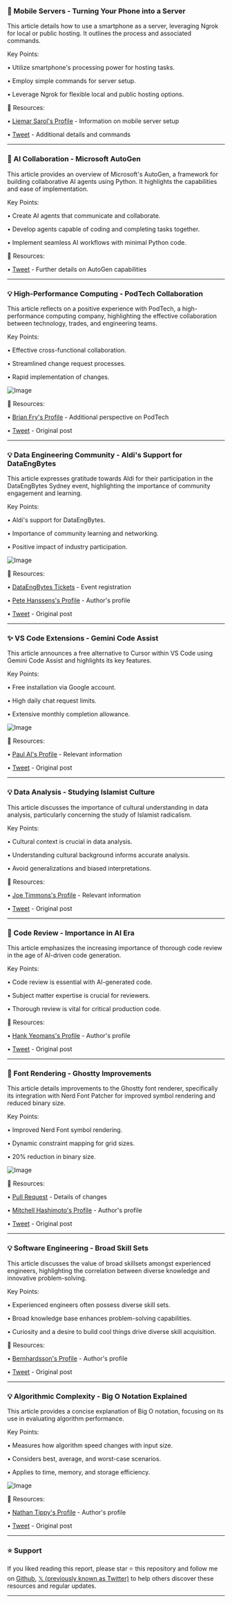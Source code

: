 ### 🤖 Mobile Servers -  Turning Your Phone into a Server

This article details how to use a smartphone as a server, leveraging Ngrok for local or public hosting.  It outlines the process and associated commands.

Key Points:

•  Utilize smartphone's processing power for hosting tasks.


•  Employ simple commands for server setup.


•  Leverage Ngrok for flexible local and public hosting options.


🔗 Resources:

• [Liemar Sarol's Profile](https://x.com/prod42net) -  Information on mobile server setup


• [Tweet](https://x.com/prod42net/status/1941750438669201548) - Additional details and commands



---

### 🤖 AI Collaboration - Microsoft AutoGen

This article provides an overview of Microsoft's AutoGen, a framework for building collaborative AI agents using Python.  It highlights the capabilities and ease of implementation.

Key Points:

•  Create AI agents that communicate and collaborate.


•  Develop agents capable of coding and completing tasks together.


•  Implement seamless AI workflows with minimal Python code.



🔗 Resources:

• [Tweet](https://x.com/prod42net/status/1941749014078091737) - Further details on AutoGen capabilities


---

### 💡 High-Performance Computing - PodTech Collaboration

This article reflects on a positive experience with PodTech, a high-performance computing company, highlighting the effective collaboration between technology, trades, and engineering teams.

Key Points:

• Effective cross-functional collaboration.


• Streamlined change request processes.


•  Rapid implementation of changes.


![Image](https://pbs.twimg.com/media/GvJJpExXoAI9Mj3?format=jpg&name=small)

🔗 Resources:

• [Brian Fry's Profile](https://x.com/brianfry01) - Additional perspective on PodTech


• [Tweet](https://x.com/brianfry01/status/1941695367155765463) - Original post


---

### 💡 Data Engineering Community - Aldi's Support for DataEngBytes

This article expresses gratitude towards Aldi for their participation in the DataEngBytes Sydney event, highlighting the importance of community engagement and learning.

Key Points:

•  Aldi's support for DataEngBytes.


• Importance of community learning and networking.


• Positive impact of industry participation.

![Image](https://pbs.twimg.com/tweet_video_thumb/GvJICKMXkAAgSS-.jpg)

🔗 Resources:

• [DataEngBytes Tickets](https://dataengbytes.com/tickets) - Event registration


• [Pete Hanssens's Profile](https://x.com/petehanssens) - Author's profile


• [Tweet](https://x.com/petehanssens/status/1941693625915605307) - Original post


---

### ✨ VS Code Extensions - Gemini Code Assist

This article announces a free alternative to Cursor within VS Code using Gemini Code Assist and highlights its key features.

Key Points:

• Free installation via Google account.


•  High daily chat request limits.


•  Extensive monthly completion allowance.


![Image](https://pbs.twimg.com/amplify_video_thumb/1941612575763894272/img/zJa7bcR5RFrty4jW.jpg)

🔗 Resources:

• [Paul AI's Profile](https://x.com/itsPaulAi) -  Relevant information


• [Tweet](https://x.com/itsPaulAi/status/1941612857935942016) - Original post



---

### 💡 Data Analysis - Studying Islamist Culture

This article discusses the importance of cultural understanding in data analysis, particularly concerning the study of Islamist radicalism.

Key Points:


•  Cultural context is crucial in data analysis.


•  Understanding cultural background informs accurate analysis.


•  Avoid generalizations and biased interpretations.


🔗 Resources:


• [Joe Timmons's Profile](https://x.com/joetimmons79) -  Relevant information


• [Tweet](https://x.com/JTLonsdale/status/1941598649408159939) - Original post


---

### 🤖 Code Review - Importance in AI Era

This article emphasizes the increasing importance of thorough code review in the age of AI-driven code generation.

Key Points:

•  Code review is essential with AI-generated code.


•  Subject matter expertise is crucial for reviewers.


•  Thorough review is vital for critical production code.


🔗 Resources:


• [Hank Yeomans's Profile](https://x.com/HankYeomans) - Author's profile


• [Tweet](https://x.com/copyconstruct/status/1941616114682954127) - Original post


---

### 🤖 Font Rendering - Ghostty Improvements

This article details improvements to the Ghostty font renderer, specifically its integration with Nerd Font Patcher for improved symbol rendering and reduced binary size.

Key Points:

•  Improved Nerd Font symbol rendering.


•  Dynamic constraint mapping for grid sizes.


•  20% reduction in binary size.


![Image](https://pbs.twimg.com/media/GvIAL2IWwAAaDac?format=jpg&name=small)

🔗 Resources:

• [Pull Request](https://github.com/ghostty-org/ghostty/pull/7809) -  Details of changes


• [Mitchell Hashimoto's Profile](https://x.com/mitchellh) -  Author's profile


• [Tweet](https://x.com/mitchellh/status/1941617254942245024) - Original post



---

### 💡 Software Engineering - Broad Skill Sets

This article discusses the value of broad skillsets amongst experienced engineers, highlighting the correlation between diverse knowledge and innovative problem-solving.

Key Points:

•  Experienced engineers often possess diverse skill sets.


•  Broad knowledge base enhances problem-solving capabilities.


•  Curiosity and a desire to build cool things drive diverse skill acquisition.



🔗 Resources:


• [Bernhardsson's Profile](https://x.com/bernhardsson) - Author's profile


• [Tweet](https://x.com/bernhardsson/status/1941409389816262826) - Original post



---

### 💡 Algorithmic Complexity - Big O Notation Explained

This article provides a concise explanation of Big O notation, focusing on its use in evaluating algorithm performance.


Key Points:

•  Measures how algorithm speed changes with input size.


•  Considers best, average, and worst-case scenarios.


•  Applies to time, memory, and storage efficiency.


![Image](https://pbs.twimg.com/media/GvF-a3qWwAELEhK?format=jpg&name=small)

🔗 Resources:


• [Nathan Tippy's Profile](https://x.com/NathanTippy) - Author's profile


• [Tweet](https://x.com/systemdesignone/status/1941471919288516659) - Original post


---

### ⭐️ Support

If you liked reading this report, please star ⭐️ this repository and follow me on [Github](https://github.com/Drix10), [𝕏 (previously known as Twitter)](https://x.com/DRIX_10_) to help others discover these resources and regular updates.

---